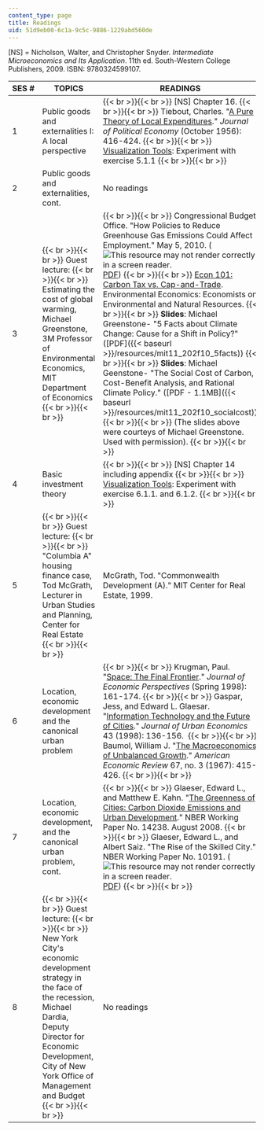 ```yaml
---
content_type: page
title: Readings
uid: 51d9eb00-6c1a-9c5c-9886-1229abd560de
---
```


\[NS\] = Nicholson, Walter, and Christopher Snyder. _Intermediate Microeconomics and Its Application_. 11th ed. South-Western College Publishers, 2009. ISBN: 9780324599107.

| SES # | TOPICS | READINGS |
| --- | --- | --- |
| 1 | Public goods and externalities I: A local perspective |  {{< br >}}{{< br >}} \[NS\] Chapter 16. {{< br >}}{{< br >}} Tiebout, Charles. "[A Pure Theory of Local Expenditures](http://www.jstor.org/pss/1826343)." _Journal of Political Economy_ (October 1956): 416-424. {{< br >}}{{< br >}} [Visualization Tools](http://web.mit.edu/11.203/www/econ/): Experiment with exercise 5.1.1 {{< br >}}{{< br >}}  |
| 2 | Public goods and externalities, cont. | No readings |
| 3 |  {{< br >}}{{< br >}} Guest lecture: {{< br >}}{{< br >}} Estimating the cost of global warming, Michael Greenstone, 3M Professor of Environmental Economics, MIT Department of Economics {{< br >}}{{< br >}}  |  {{< br >}}{{< br >}} Congressional Budget Office. "How Policies to Reduce Greenhouse Gas Emissions Could Affect Employment." May 5, 2010. (![This resource may not render correctly in a screen reader.](/images/inacessible.gif)[PDF](http://www.cbo.gov/ftpdocs/105xx/doc10564/05-05-CapAndTrade_Brief.pdf)) {{< br >}}{{< br >}} [Econ 101: Carbon Tax vs. Cap-and-Trade](http://www.env-econ.net/carbon_tax_vs_capandtrade.html). Environmental Economics: Economists on Environmental and Natural Resources. {{< br >}}{{< br >}} **Slides**: Michael Greenstone- "5 Facts about Climate Change: Cause for a Shift in Policy?" ([PDF]({{< baseurl >}}/resources/mit11_202f10_5facts)) {{< br >}}{{< br >}} **Slides**: Michael Geenstone- "The Social Cost of Carbon, Cost-Benefit Analysis, and Rational Climate Policy." ([PDF - 1.1MB]({{< baseurl >}}/resources/mit11_202f10_socialcost)) {{< br >}}{{< br >}} (The slides above were courteys of Michael Greenstone. Used with permission). {{< br >}}{{< br >}}  |
| 4 | Basic investment theory |  {{< br >}}{{< br >}} \[NS\] Chapter 14 including appendix {{< br >}}{{< br >}} [Visualization Tools](http://web.mit.edu/11.203/www/econ/): Experiment with exercise 6.1.1. and 6.1.2. {{< br >}}{{< br >}}  |
| 5 |  {{< br >}}{{< br >}} Guest lecture: {{< br >}}{{< br >}} "Columbia A" housing finance case, Tod McGrath, Lecturer in Urban Studies and Planning, Center for Real Estate {{< br >}}{{< br >}}  | McGrath, Tod. "Commonwealth Development (A)." MIT Center for Real Estate, 1999. |
| 6 | Location, economic development and the canonical urban problem |  {{< br >}}{{< br >}} Krugman, Paul. "[Space: The Final Frontier](http://www.jstor.org/pss/2646968)." _Journal of Economic Perspectives_ (Spring 1998): 161-174. {{< br >}}{{< br >}} Gaspar, Jess, and Edward L. Glaesar. "[Information Technology and the Future of Cities](http://dx.doi.org/10.1006/juec.1996.2031)." _Journal of Urban Economics_ 43 (1998): 136-156.  {{< br >}}{{< br >}} Baumol, William J. "[The Macroeconomics of Unbalanced Growth](http://www.jstor.org/pss/1812111)." _American Economic Review_ 67, no. 3 (1967): 415-426. {{< br >}}{{< br >}}  |
| 7 | Location, economic development, and the canonical urban problem, cont. |  {{< br >}}{{< br >}} Glaeser, Edward L., and Matthew E. Kahn. "[The Greenness of Cities: Carbon Dioxide Emissions and Urban Development](http://www.nber.org/papers/w14238)." NBER Working Paper No. 14238. August 2008. {{< br >}}{{< br >}} Glaeser, Edward L., and Albert Saiz. "The Rise of the Skilled City." NBER Working Paper No. 10191. (![This resource may not render correctly in a screen reader.](/images/inacessible.gif)[PDF](http://www.nber.org/papers/w10191.pdf)) {{< br >}}{{< br >}}  |
| 8 |  {{< br >}}{{< br >}} Guest lecture: {{< br >}}{{< br >}} New York City's economic development strategy in the face of the recession, Michael Dardia, Deputy Director for Economic Development, City of New York Office of Management and Budget {{< br >}}{{< br >}}  | No readings
